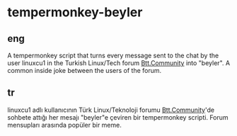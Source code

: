 # tempermonkey-beyler

## eng
A tempermonkey script that turns every message sent to the chat by the user linuxcu1 in the Turkish Linux/Tech forum [Btt.Community](btt.community) into "beyler". A common inside joke between the users of the forum.

## tr
linuxcu1 adlı kullanıcının Türk Linux/Teknoloji forumu [Btt.Community](btt.community)'de sohbete attığı her mesajı "beyler"e çeviren bir tempermonkey scripti. Forum mensupları arasında popüler bir meme.